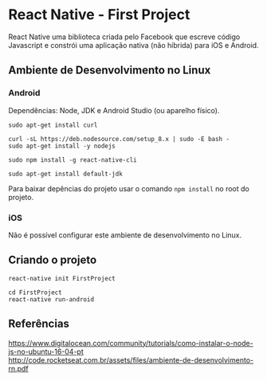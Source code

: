 # React Native - First Project

React Native uma biblioteca criada pelo Facebook que escreve código Javascript e constrói uma aplicação nativa (não híbrida) para iOS e Android.

## Ambiente de Desenvolvimento no Linux

### Android

Dependências: Node, JDK e Android Studio (ou aparelho físico).

```
sudo apt-get install curl

curl -sL https://deb.nodesource.com/setup_8.x | sudo -E bash -
sudo apt-get install -y nodejs

sudo npm install -g react-native-cli

sudo apt-get install default-jdk
```

Para baixar depências do projeto usar o comando `npm install` no root do projeto.

### iOS

Não é possível configurar este ambiente de desenvolvimento no Linux.

## Criando o projeto

```
react-native init FirstProject

cd FirstProject
react-native run-android
```

## Referências

https://www.digitalocean.com/community/tutorials/como-instalar-o-node-js-no-ubuntu-16-04-pt  
http://code.rocketseat.com.br/assets/files/ambiente-de-desenvolvimento-rn.pdf
